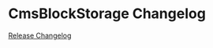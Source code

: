 # CmsBlockStorage Changelog

[Release Changelog](https://github.com/spryker/cms-block-storage/releases)

